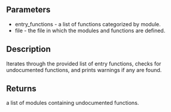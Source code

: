 ## Parameters

- entry_functions - a list of functions categorized by module.
- file - the file in which the modules and functions are defined.

## Description
 Iterates through the provided list of entry functions, checks for undocumented functions, and prints warnings if any are found.

## Returns
 a list of modules containing undocumented functions.